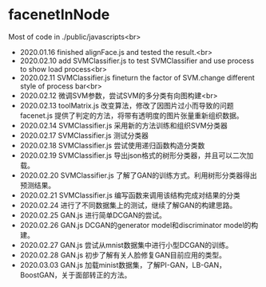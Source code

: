﻿# facenetInNode
Most of code in ./public/javascripts\<br>
* 2020.01.16 finished alignFace.js and tested the result.\<br>
* 2020.02.10 add SVMClassifier.js to test SVMClassifier and use process to show load process\<br>
* 2020.02.11 SVMClassifier.js fineturn the factor of SVM.change different style of process bar\<br>
* 2020.02.12 微调SVM参数，尝试SVM的多分类有向图构建\<br>
* 2020.02.13 toolMatrix.js 改变算法，修改了因图片过小而导致的问题 facenet.js 提供了判定的方法，将带有透明度的图片张量重新组织数据。 
* 2020.02.14 SVMClassifier.js 采用新的方法训练和组织SVM分类器
* 2020.02.17 SVMClassifier.js 测试分类器
* 2020.02.18 SVMClassifier.js 尝试使用递归函数构造分类数
* 2020.02.19 SVMClassifier.js 导出json格式的树形分类器，并且可以二次加载。
* 2020.02.20 SVMClassifier.js 了解了GAN的训练方式。利用树形分类器得出预测结果。
* 2020.02.21 SVMClassifier.js 编写函数来调用该结构完成对结果的分类
* 2020.02.24 进行了不同数据集上的测试，继续了解GAN的构建思路。
* 2020.02.25 GAN.js 进行简单DCGAN的尝试。
* 2020.02.26 GAN.js DCGAN的generator model和discriminator model的构建。
* 2020.02.27 GAN.js 尝试从mnist数据集中进行小型DCGAN的训练。
* 2020.02.28 GAN.js 初步了解有关人脸修复GAN目前应用的类型。
* 2020.03.03 GAN.js 加载minist数据集，了解PI-GAN，LB-GAN，BoostGAN，关于面部转正的方法。